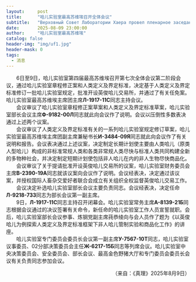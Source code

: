 ```yaml
---
layout:     post
title:      "哈儿实验室最高苏维埃召开全体会议"
subtitle:   "Верховный Совет Лаборатории Хаера провел пленарное заседание"
date:       2025-08-09 23:00:00
author:     "哈儿实验室最高苏维埃"
catalog: false
header-img: "img/uf1.jpg"
header-mask: 0
tags:
  - 消息
---
```


&emsp;&emsp;6日至9日，哈儿实验室第四届最高苏维埃召开第七次全体会议第二阶段会议，通过哈儿实验室章程修正案和人类定义及界定标准，决定基于人类定义及界定标准修订一批哈儿实验室规定，批准开设英俊哈儿交易所，并通过了有关任免案。哈儿实验室最高苏维埃主席团主席**Л-1917-11С**同志主持会议。  
&emsp;&emsp;会议审议了哈儿实验室章程修正案草案和人类定义及界定标准草案，哈儿实验室部长会议主席**Ф-9182-00Л**同志就此向会议作了说明。会议以压倒性多数表决通过上述两个议案。  
&emsp;&emsp;会议审议了人类定义及界定标准有关的一系列哈儿实验室规定修订草案，哈儿实验室最高苏维埃主席团副主席兼秘书长**И-3484-09Я**同志就此向会议作了有关说明和报告。会议表决通过上述议案，决定制定长期计划使主要由人类哈儿（原类人型哈儿）构成的非标准常规人类和各类非常规人类尽快与标准人类共同构建全新的多物种社会，并决定制定短期计划使包括非人哈儿在内的非人生物尽快商品化。  
&emsp;&emsp;会议审议了关于提请批准开设英俊哈儿交易所的议案，哈儿实验室财务委员会主席**В-2390-19А**同志就该议案向会议作了说明。会议经表决，决定通过该议案，并授权国际人畜杂交爱好者联合会成立有关组织全权监督英俊哈儿交易工作。  
&emsp;&emsp;会议决定补选哈儿实验室部长会议主要负责同志。会议经表决，决定任命**Л-9218-73З**同志为部长会议第一副主席。  
&emsp;&emsp;9日，**Л-1917-11С**同志主持召开闭幕会。哈儿实验室常务主席**А-8139-21Б**同志根据会议通过的决议签署有关命令，新任命的哈儿实验室工作人员宣誓就职。会后，哈儿实验室部长会议参事、炼钢党副主席莼恭绫向与会人员作了题为《以英俊哈儿为例探索人类定义及界定标准框架下非人哈儿管制实验和商品化工作》的讲座。  
&emsp;&emsp;哈儿实验室专门委员会委员长会议第一副主席**У-7567-10Т**同志，哈儿实验室议事委员、02分部决策委员会主任**Ж-6217-15Б**同志等列席会议。哈儿实验室中央决策委员会、安全委员会、部长会议、最高金色野猪大厅和专门委员会委员长会议有关负责同志参加会议。
<div style="text-align: right">（来自：《真理》2025年8月9日）</div>